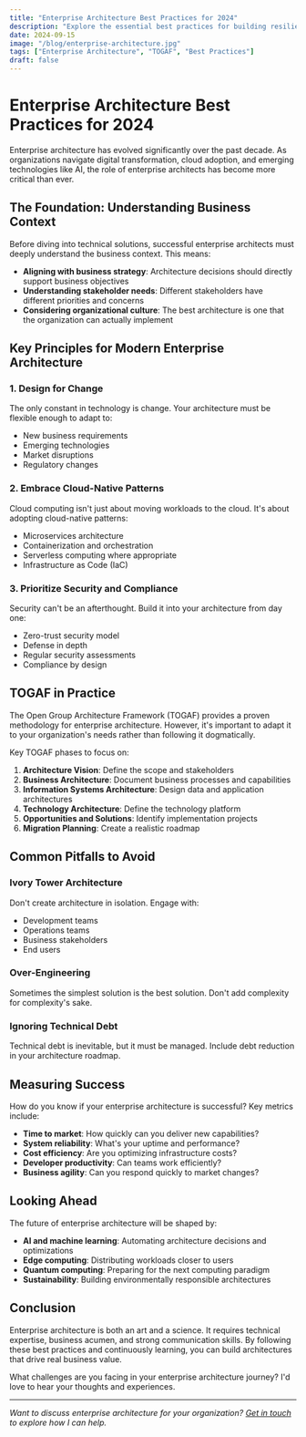 ```yaml
---
title: "Enterprise Architecture Best Practices for 2024"
description: "Explore the essential best practices for building resilient and scalable enterprise architectures in today's rapidly evolving technology landscape."
date: 2024-09-15
image: "/blog/enterprise-architecture.jpg"
tags: ["Enterprise Architecture", "TOGAF", "Best Practices"]
draft: false
---
```


# Enterprise Architecture Best Practices for 2024

Enterprise architecture has evolved significantly over the past decade. As organizations navigate digital transformation, cloud adoption, and emerging technologies like AI, the role of enterprise architects has become more critical than ever.

## The Foundation: Understanding Business Context

Before diving into technical solutions, successful enterprise architects must deeply understand the business context. This means:

- **Aligning with business strategy**: Architecture decisions should directly support business objectives
- **Understanding stakeholder needs**: Different stakeholders have different priorities and concerns
- **Considering organizational culture**: The best architecture is one that the organization can actually implement

## Key Principles for Modern Enterprise Architecture

### 1. Design for Change

The only constant in technology is change. Your architecture must be flexible enough to adapt to:

- New business requirements
- Emerging technologies
- Market disruptions
- Regulatory changes

### 2. Embrace Cloud-Native Patterns

Cloud computing isn't just about moving workloads to the cloud. It's about adopting cloud-native patterns:

- Microservices architecture
- Containerization and orchestration
- Serverless computing where appropriate
- Infrastructure as Code (IaC)

### 3. Prioritize Security and Compliance

Security can't be an afterthought. Build it into your architecture from day one:

- Zero-trust security model
- Defense in depth
- Regular security assessments
- Compliance by design

## TOGAF in Practice

The Open Group Architecture Framework (TOGAF) provides a proven methodology for enterprise architecture. However, it's important to adapt it to your organization's needs rather than following it dogmatically.

Key TOGAF phases to focus on:

1. **Architecture Vision**: Define the scope and stakeholders
2. **Business Architecture**: Document business processes and capabilities
3. **Information Systems Architecture**: Design data and application architectures
4. **Technology Architecture**: Define the technology platform
5. **Opportunities and Solutions**: Identify implementation projects
6. **Migration Planning**: Create a realistic roadmap

## Common Pitfalls to Avoid

### Ivory Tower Architecture

Don't create architecture in isolation. Engage with:

- Development teams
- Operations teams
- Business stakeholders
- End users

### Over-Engineering

Sometimes the simplest solution is the best solution. Don't add complexity for complexity's sake.

### Ignoring Technical Debt

Technical debt is inevitable, but it must be managed. Include debt reduction in your architecture roadmap.

## Measuring Success

How do you know if your enterprise architecture is successful? Key metrics include:

- **Time to market**: How quickly can you deliver new capabilities?
- **System reliability**: What's your uptime and performance?
- **Cost efficiency**: Are you optimizing infrastructure costs?
- **Developer productivity**: Can teams work efficiently?
- **Business agility**: Can you respond quickly to market changes?

## Looking Ahead

The future of enterprise architecture will be shaped by:

- **AI and machine learning**: Automating architecture decisions and optimizations
- **Edge computing**: Distributing workloads closer to users
- **Quantum computing**: Preparing for the next computing paradigm
- **Sustainability**: Building environmentally responsible architectures

## Conclusion

Enterprise architecture is both an art and a science. It requires technical expertise, business acumen, and strong communication skills. By following these best practices and continuously learning, you can build architectures that drive real business value.

What challenges are you facing in your enterprise architecture journey? I'd love to hear your thoughts and experiences.

---

*Want to discuss enterprise architecture for your organization? [Get in touch](/contact) to explore how I can help.*
